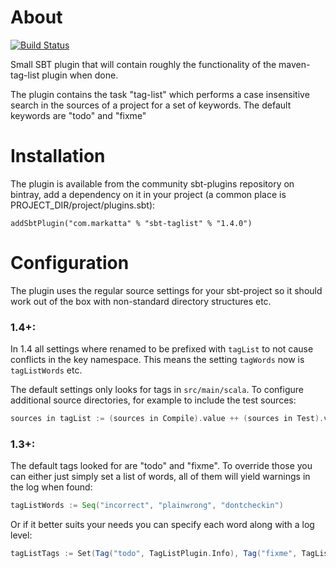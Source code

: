 # About
[![Build Status](https://travis-ci.org/johanandren/sbt-taglist.svg?branch=master)](https://travis-ci.org/johanandren/sbt-taglist)

Small SBT plugin that will contain roughly the functionality of the maven-tag-list plugin when done.


The plugin contains the task "tag-list" which performs a case insensitive search in the sources 
of a project for a set of keywords. The default keywords are "todo" and "fixme"

# Installation

The plugin is available from the community sbt-plugins repository on bintray, add a dependency on it in your project
(a common place is PROJECT_DIR/project/plugins.sbt):

    addSbtPlugin("com.markatta" % "sbt-taglist" % "1.4.0")

# Configuration
The plugin uses the regular source settings for your sbt-project so it should work out of the box with non-standard directory structures etc. 

### 1.4+:

In 1.4 all settings where renamed to be prefixed with `tagList` to not cause conflicts in the key namespace. This means the setting `tagWords` now is `tagListWords` etc. 

The default settings only looks for tags in `src/main/scala`. To configure additional source directories, for example to include the test sources:

```Scala
sources in tagList := (sources in Compile).value ++ (sources in Test).value
```

### 1.3+:
The default tags looked for are "todo" and "fixme". To override those you can either just simply set a list of words,
all of them will yield warnings in the log when found:

```Scala
tagListWords := Seq("incorrect", "plainwrong", "dontcheckin")
```

Or if it better suits your needs you can specify each word along with a log level:

```Scala
tagListTags := Set(Tag("todo", TagListPlugin.Info), Tag("fixme", TagListPlugin.Info))
```
